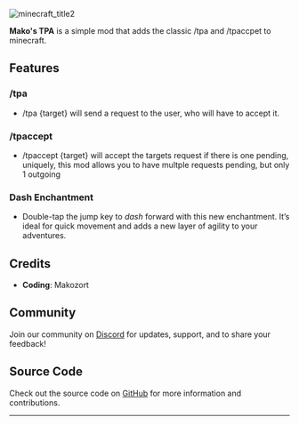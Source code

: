 ![minecraft_title2](https://github.com/user-attachments/assets/cf7040ad-3db6-4030-ab6c-eed73af4a255)

**Mako's TPA** is a simple mod that adds the classic /tpa and /tpaccpet to minecraft.
## Features

### /tpa
- /tpa {target} will send a request to the user, who will have to accept it.

### /tpaccept
- /tpaccept {target} will accept the targets request if there is one pending, uniquely, this mod allows you to have multple requests pending, but only 1 outgoing

### Dash Enchantment
- Double-tap the jump key to *dash* forward with this new enchantment. It’s ideal for quick movement and adds a new layer of agility to your adventures.

## Credits

- **Coding**: Makozort

## Community

Join our community on [Discord](https://discord.gg/adqCYHMdT6) for updates, support, and to share your feedback!

## Source Code

Check out the source code on [GitHub](https://github.com/makozort/makos-TPA) for more information and contributions.

---

